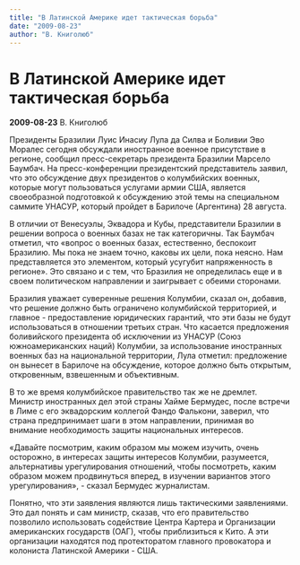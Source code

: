 ```yaml
---
title: "В Латинской Америке идет тактическая борьба"
date: "2009-08-23"
author: "В. Книголюб"
---
```


# В Латинской Америке идет тактическая борьба

**2009-08-23** В. Книголюб

Президенты Бразилии Луис Инасиу Лула да Силва и Боливии Эво Моралес сегодня обсуждали иностранное военное присутствие в регионе, сообщил пресс-секретарь президента Бразилии Марсело Баумбач. На пресс-конференции президентский представитель заявил, что это обсуждение двух президентов о колумбийских военных, которые могут пользоваться услугами армии США, является своеобразной подготовкой к обсуждению этой темы на специальном саммите УНАСУР, который пройдет в Барилоче (Аргентина) 28 августа.

В отличии от Венесуэлы, Эквадора и Кубы, представители Бразилии в решении вопроса о военных базах не так категоричны. Так Баумбач отметил, что «вопрос о военных базах, естественно, беспокоит Бразилию. Мы пока не знаем точно, каковы их цели, пока неясно. Нам представляется это элементом, который усугубит напряженность в регионе». Это связано и с тем, что Бразилия не определилась еще и в своем политическом направлении и заигрывает с обеими сторонами.

Бразилия уважает суверенные решения Колумбии, сказал он, добавив, что решение должно быть ограничено колумбийской территорией, и главное - предоставление юридических гарантий, что эти базы не будут использоваться в отношении третьих стран. Что касается предложения боливийского президента об исключении из УНАСУР (Союз южноамериканских наций) Колумбии, за использование иностранных военных баз на национальной территории, Лула отметил: предложение он вынесет в Барилоче на обсуждение, которое должно быть открытым, откровенным, взвешенным и объективным.

В то же время колумбийское правительство так же не дремлет. Министр иностранных дел этой страны Хайме Бермудес, после встречи в Лиме с его эквадорским коллегой Фандо Фалькони, заверил, что страна предпринимает шаги в этом направлении, принимая во внимание необходимость защиты национальных интересов.

«Давайте посмотрим, каким образом мы можем изучить, очень осторожно, в интересах защиты интересов Колумбии, разумеется, альтернативы урегулирования отношений, чтобы посмотреть, каким образом можем продвинуться вперед, в изучении вариантов этого урегулирования», - сказал Бермудес журналистам.

Понятно, что эти заявления являются лишь тактическими заявлениями. Это дал понять и сам министр, сказав, что его правительство позволило использовать содействие Центра Картера и Организации американских государств (ОАГ), чтобы приблизиться к Кито. А эти организации находятся под протекторатом главного провокатора и колониста Латинской Америки - США.